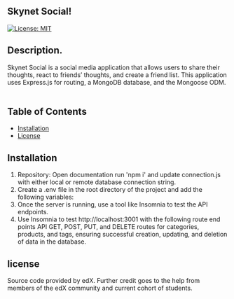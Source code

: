 ## Skynet Social!

[![License: MIT](https://img.shields.io/badge/License-MIT-yellow.svg)](https://opensource.org/licenses/MIT)

## Description.
Skynet Social is a social media application that allows users to share their thoughts, react to friends’ thoughts, and create a friend list. This application uses Express.js for routing, a MongoDB database, and the Mongoose ODM.
⠀⠀⠀⠀

## Table of Contents
* [Installation](#installation)
* [License](#license)

## Installation
1. Repository: Open documentation run 'npm i' and update connection.js with either local or remote database connection string. 
2. Create a .env file in the root directory of the project and add the following variables:
3. Once the server is running, use a tool like Insomnia to test the API endpoints. 
4. Use Insomnia to test http://localhost:3001 with the following route end points API GET, POST, PUT, and DELETE routes for categories, products, and tags, ensuring successful creation, updating, and deletion of data in the database.

## license
Source code provided by edX. Further credit goes to the help from members of the edX community and current cohort of students.